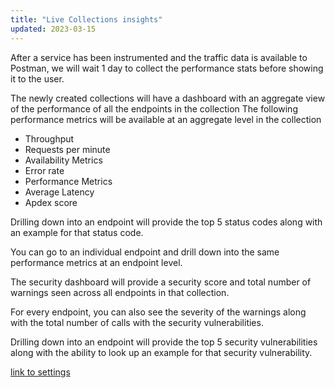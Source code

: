 ```yaml
---
title: "Live Collections insights"
updated: 2023-03-15
---
```


After a service has been instrumented and the traffic data is available to Postman, we will wait 1 day to collect the performance stats before showing it to the user.

The newly created collections will have a dashboard with an aggregate view of the performance of all the endpoints in the collection
The following performance metrics will be available at an aggregate level in the collection

* Throughput
* Requests per minute
* Availability Metrics
* Error rate
* Performance Metrics
* Average Latency
* Apdex score

Drilling down into an endpoint will provide the top 5 status codes along with an example for that status code.

You can go to an individual endpoint and drill down into the same performance metrics at an endpoint level.

The security dashboard will provide a security score and total number of warnings seen across all endpoints in that collection.

For every endpoint, you can also see the severity of the warnings along with the total number of calls with the security vulnerabilities.

Drilling down into an endpoint will provide the top 5 security vulnerabilities along with the ability to look up an example for that security vulnerability.

[link to settings](./)
